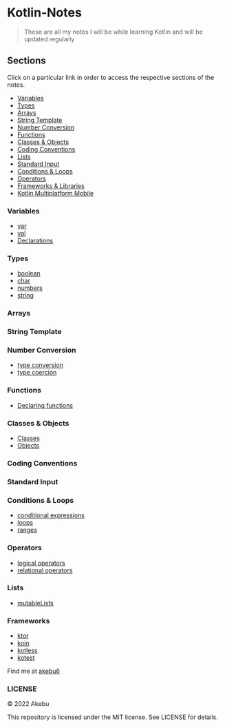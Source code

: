 # Kotlin-Notes
> These are all my notes I will be while learning Kotlin and will be updated regularly

## Sections
Click on a particular link in order to access the respective sections of the notes.

* [Variables](#variables)
* [Types](#types)
* [Arrays](#arrays)
* [String Template](#string-template)
* [Number Conversion](#number-conversion)
* [Functions](#functions)
* [Classes & Objects](#classes-&-objects)
* [Coding Conventions](#coding-conventions)
* [Lists](#lists)
* [Standard Input](#standard-input)
* [Conditions & Loops](#conditions-&-loops)
* [Operators](#operators)
* [Frameworks & Libraries](frameworks-&-libraries)
* [Kotlin Multiplatform Mobile](kotlin-multiplatform-mobile)

### Variables
   * [var](var)
   * [val](val)
   * [Declarations](declarations)
### Types
   * [boolean](boolean)
   * [char](char)
   * [numbers](numbers)
   * [string](string)
### Arrays
### String Template
### Number Conversion
   * [type conversion](type-converion)
   * [type coercion](type-coercion)
### Functions
   * [Declaring functions](declaring-functions)
### Classes & Objects
   * [Classes](classes)
   * [Objects](objects)
### Coding Conventions
### Standard Input
### Conditions & Loops
   * [conditional expressions](conditional-expressions)
   * [loops](loops)
   * [ranges](ranges)
### Operators
   * [logical operators](logical-operators)
   * [relational operators](relational-operators)
### Lists
   * [mutableLists](mutableLists)
### Frameworks
   * [ktor](ktor)
   * [koin](koin)
   * [kotless](kotless)
   * [kotest](kotest)
  




Find me at [akebu6](https://twitter.com/akebu6)

### LICENSE

© 2022 Akebu

This repository is licensed under the MIT license. See LICENSE for details.
